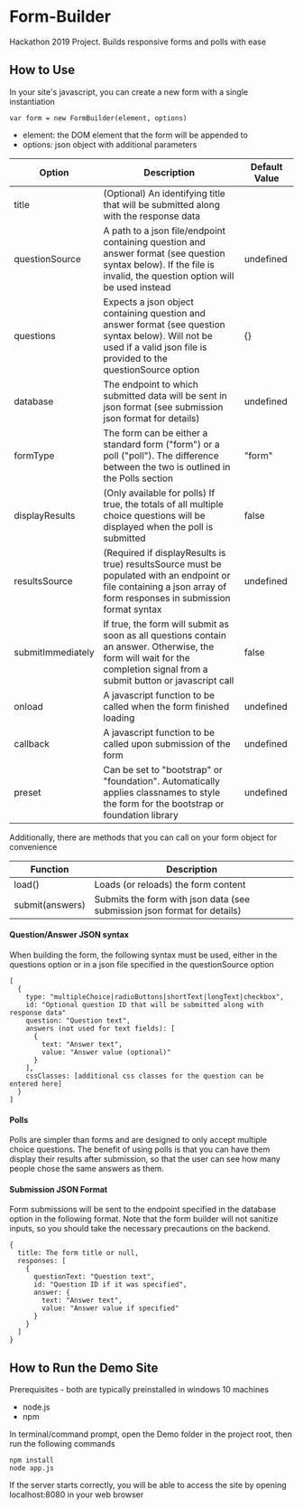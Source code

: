 # Form-Builder
Hackathon 2019 Project. Builds responsive forms and polls with ease

## How to Use
In your site's javascript, you can create a new form with a single instantiation

```
var form = new FormBuilder(element, options)
```

* element: the DOM element that the form will be appended to
* options: json object with additional parameters

| Option  | Description | Default Value |
| --- | --- | --- |
| title | (Optional) An identifying title that will be submitted along with the response data |
| questionSource | A path to a json file/endpoint containing question and answer format (see question syntax below). If the file is invalid, the question option will be used instead | undefined |
| questions  | Expects a json object containing question and answer format (see question syntax below). Will not be used if a valid json file is provided to the questionSource option | {} |
| database | The endpoint to which submitted data will be sent in json format (see submission json format for details) | undefined |
| formType | The form can be either a standard form ("form") or a poll ("poll"). The difference between the two is outlined in the Polls section | "form" |
| displayResults | (Only available for polls) If true, the totals of all multiple choice questions will be displayed when the poll is submitted | false |
| resultsSource | (Required if displayResults is true) resultsSource must be populated with an endpoint or file containing a json array of form responses in submission format syntax | undefined |
| submitImmediately | If true, the form will submit as soon as all questions contain an answer. Otherwise, the form will wait for the completion signal from a submit button or javascript call | false |
| onload | A javascript function to be called when the form finished loading | undefined |
| callback | A javascript function to be called upon submission of the form | undefined |
| preset | Can be set to "bootstrap" or "foundation". Automatically applies classnames to style the form for the bootstrap or foundation library | undefined |

Additionally, there are methods that you can call on your form object for convenience

| Function | Description |
| --- | --- |
| load() | Loads (or reloads) the form content |
| submit(answers) | Submits the form with json data (see submission json format for details) |

#### Question/Answer JSON syntax
When building the form, the following syntax must be used, either in the questions option or in a json file specified in the questionSource option

```
[
  {
    type: "multipleChoice|radioButtons|shortText|longText|checkbox",
    id: "Optional question ID that will be submitted along with response data"
    question: "Question text",
    answers (not used for text fields): [
      {
        text: "Answer text",
        value: "Answer value (optional)"
      }
    ],
    cssClasses: [additional css classes for the question can be entered here]
  }
]
```

#### Polls
Polls are simpler than forms and are designed to only accept multiple choice questions. The benefit of using polls is that you can have them display their results after submission, so that the user can see how many people chose the same answers as them.

#### Submission JSON Format
Form submissions will be sent to the endpoint specified in the database option in the following format. Note that the form builder will not sanitize inputs, so you should take the necessary precautions on the backend.

```
{
  title: The form title or null,
  responses: [
    {
      questionText: "Question text",
      id: "Question ID if it was specified",
      answer: {
        text: "Answer text",
        value: "Answer value if specified"
      }
    }
  ]
}
```

## How to Run the Demo Site
Prerequisites - both are typically preinstalled in windows 10 machines

* node.js
* npm

In terminal/command prompt, open the Demo folder in the project root, then run the following commands

```
npm install
node app.js
```

If the server starts correctly, you will be able to access the site by opening localhost:8080 in your web browser